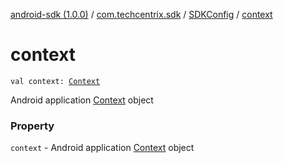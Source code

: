 [android-sdk (1.0.0)](../../index.md) / [com.techcentrix.sdk](../index.md) / [SDKConfig](index.md) / [context](./context.md)

# context

`val context: `[`Context`](https://developer.android.com/reference/android/content/Context.html)

Android application [Context](https://developer.android.com/reference/android/content/Context.html) object

### Property

`context` - Android application [Context](https://developer.android.com/reference/android/content/Context.html) object